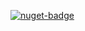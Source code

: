 [![nuget-badge](https://img.shields.io/badge/nuget-active-blue.svg)](https://www.nuget.org/packages/NequeoDrawingPdf)
